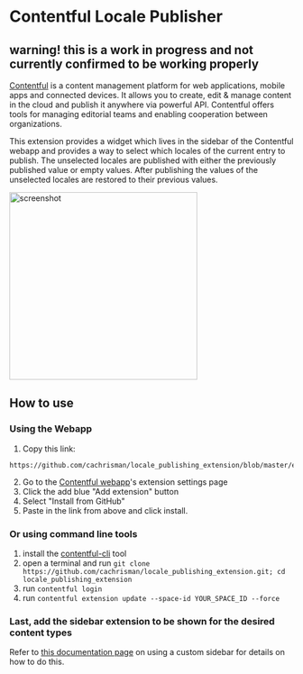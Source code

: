 # Contentful Locale Publisher

## warning! this is a work in progress and not currently confirmed to be working properly

[Contentful](https://www.contentful.com) is a content management platform for web applications, mobile apps and connected devices. It allows you to create, edit & manage content in the cloud and publish it anywhere via powerful API. Contentful offers tools for managing editorial teams and enabling cooperation between organizations.

This extension provides a widget which lives in the sidebar of the Contentful webapp and provides a way to select which locales of the current entry to publish. The unselected locales are published with either the previously published value or empty values. After publishing the values of the unselected locales are restored to their previous values.

<img width="333" alt="screenshot" src="https://user-images.githubusercontent.com/6521666/40333977-1326f416-5d10-11e8-83ce-3ee8bd47ec18.png">

## How to use

### Using the Webapp

1. Copy this link:

```
https://github.com/cachrisman/locale_publishing_extension/blob/master/extension.json
```

2. Go to the [Contentful webapp](https://app.contentful.com/deeplink?link=extensions)'s extension settings page
3. Click the add blue "Add extension" button
4. Select "Install from GitHub"
5. Paste in the link from above and click install.

### Or using command line tools

1. install the [contentful-cli](https://github.com/contentful/contentful-cli) tool
2. open a terminal and run `git clone https://github.com/cachrisman/locale_publishing_extension.git; cd locale_publishing_extension`
2. run `contentful login`
3. run `contentful extension update --space-id YOUR_SPACE_ID --force`

### Last, add the sidebar extension to be shown for the desired content types

Refer to [this documentation page](https://www.contentful.com/developers/docs/extensibility/custom-sidebar/) on using a custom sidebar for details on how to do this.
